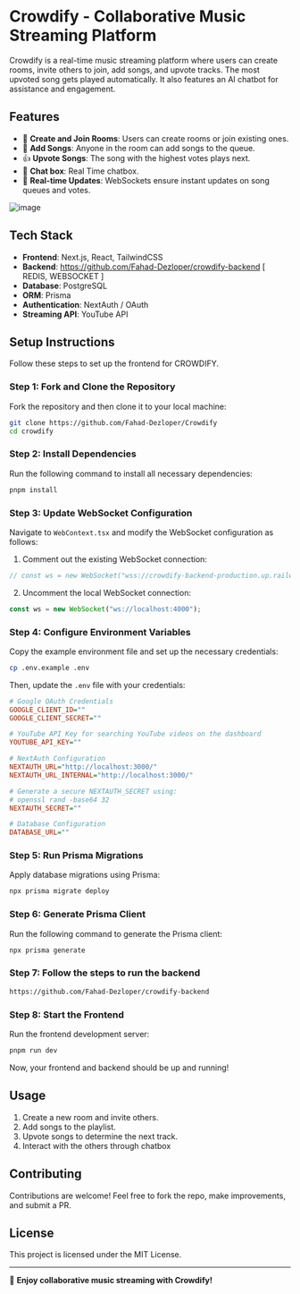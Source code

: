 # Crowdify - Collaborative Music Streaming Platform

Crowdify is a real-time music streaming platform where users can create rooms, invite others to join, add songs, and upvote tracks. The most upvoted song gets played automatically. It also features an AI chatbot for assistance and engagement.

## Features

- 🎵 **Create and Join Rooms**: Users can create rooms or join existing ones.
- 📌 **Add Songs**: Anyone in the room can add songs to the queue.
- 👍 **Upvote Songs**: The song with the highest votes plays next.
- 🤖 **Chat box**: Real Time chatbox.
- 🔄 **Real-time Updates**: WebSockets ensure instant updates on song queues and votes.

![image](https://github.com/user-attachments/assets/df99912c-3181-490b-8996-c47495fa93b6)


## Tech Stack

- **Frontend**: Next.js, React, TailwindCSS
- **Backend**: https://github.com/Fahad-Dezloper/crowdify-backend [ REDIS, WEBSOCKET ]
- **Database**: PostgreSQL
- **ORM**: Prisma
- **Authentication**: NextAuth / OAuth
- **Streaming API**: YouTube API

## Setup Instructions

Follow these steps to set up the frontend for CROWDIFY.

### Step 1: Fork and Clone the Repository
Fork the repository and then clone it to your local machine:
```sh
git clone https://github.com/Fahad-Dezloper/Crowdify
cd crowdify
```

### Step 2: Install Dependencies
Run the following command to install all necessary dependencies:
```sh
pnpm install
```

### Step 3: Update WebSocket Configuration
Navigate to `WebContext.tsx` and modify the WebSocket configuration as follows:

1. Comment out the existing WebSocket connection:
```ts
// const ws = new WebSocket("wss://crowdify-backend-production.up.railway.app");
```
2. Uncomment the local WebSocket connection:
```ts
const ws = new WebSocket("ws://localhost:4000");
```

### Step 4: Configure Environment Variables
Copy the example environment file and set up the necessary credentials:
```sh
cp .env.example .env
```
Then, update the `.env` file with your credentials:
```ini
# Google OAuth Credentials
GOOGLE_CLIENT_ID=""
GOOGLE_CLIENT_SECRET=""

# YouTube API Key for searching YouTube videos on the dashboard
YOUTUBE_API_KEY=""

# NextAuth Configuration
NEXTAUTH_URL="http://localhost:3000/"
NEXTAUTH_URL_INTERNAL="http://localhost:3000/"

# Generate a secure NEXTAUTH_SECRET using:
# openssl rand -base64 32
NEXTAUTH_SECRET=""

# Database Configuration
DATABASE_URL=""
```

### Step 5: Run Prisma Migrations
Apply database migrations using Prisma:
```sh
npx prisma migrate deploy
```

### Step 6: Generate Prisma Client
Run the following command to generate the Prisma client:
```sh
npx prisma generate
```

### Step 7: Follow the steps to run the backend
```sh
https://github.com/Fahad-Dezloper/crowdify-backend
```

### Step 8: Start the Frontend
Run the frontend development server:
```sh
pnpm run dev
```
Now, your frontend and backend should be up and running!

## Usage

1. Create a new room and invite others.
2. Add songs to the playlist.
3. Upvote songs to determine the next track.
4. Interact with the others through chatbox

## Contributing

Contributions are welcome! Feel free to fork the repo, make improvements, and submit a PR.

## License

This project is licensed under the MIT License.

---

🚀 **Enjoy collaborative music streaming with Crowdify!**
